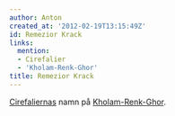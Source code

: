 ```yaml
---
author: Anton
created_at: '2012-02-19T13:15:49Z'
id: Remezior Krack
links:
  mention:
  - Cirefalier
  - 'Kholam-Renk-Ghor'
title: Remezior Krack
---
```


[Cirefaliernas] namn på [Kholam-Renk-Ghor].

  [Cirefaliernas]: Cirefalier
  [Kholam-Renk-Ghor]: Kholam-Renk-Ghor
